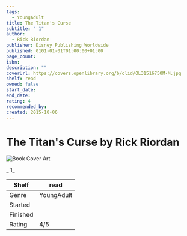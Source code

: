 ```yaml
---
tags:
  - YoungAdult
title: The Titan's Curse
subtitle: " 1"
author:
  - Rick Riordan
publisher: Disney Publishing Worldwide
published: 0101-01-01T01:00:00+01:00
page_count: 
isbn: 
description: ""
coverUrl: https://covers.openlibrary.org/b/olid/OL31516750M-M.jpg
shelf: read
owned: false
start_date: 
end_date: 
rating: 4
recommended_by: 
created: 2015-10-06
---
```


# The Titan's Curse by Rick Riordan

![Book Cover Art](https://covers.openlibrary.org/b/olid/OL31516750M-M.jpg)

_ 1_

| Shelf | read |
| --- | --- |
| Genre | YoungAdult |
| Started |  |
| Finished |  |
| Rating | 4/5 |

